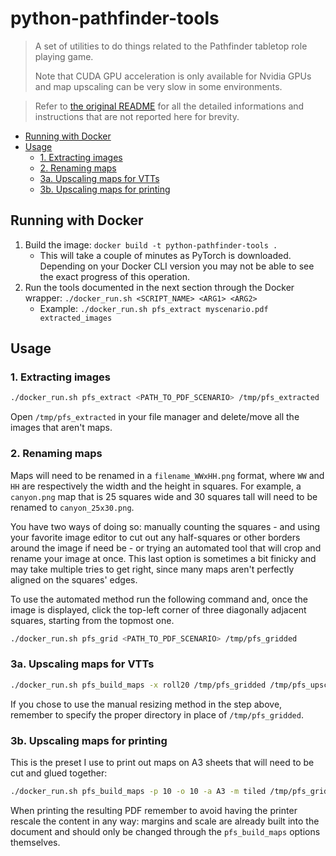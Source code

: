 # python-pathfinder-tools

> A set of utilities to do things related to the Pathfinder tabletop role playing game.
> 
> Note that CUDA GPU acceleration is only available for Nvidia GPUs and map upscaling can be very slow in some environments.

> Refer to [the original README](https://github.com/tomoinn/python-pathfinder-tools/blob/master/README.md) for all the detailed informations and instructions that are not reported here for brevity.

- [Running with Docker](#running-with-docker)
- [Usage](#usage)
  - [1. Extracting images](#1-extracting-images)
  - [2. Renaming maps](#2-renaming-maps)
  - [3a. Upscaling maps for VTTs](#3a-upscaling-maps-for-vtts)
  - [3b. Upscaling maps for printing](#3b-upscaling-maps-for-printing)

## Running with Docker

1. Build the image: `docker build -t python-pathfinder-tools .`
   + This will take a couple of minutes as PyTorch is downloaded. Depending on your Docker CLI version you may not be able to see the exact progress of this operation.
2. Run the tools documented in the next section through the Docker wrapper: `./docker_run.sh <SCRIPT_NAME> <ARG1> <ARG2>`
   + Example: `./docker_run.sh pfs_extract myscenario.pdf extracted_images`

## Usage

### 1. Extracting images

```bash
./docker_run.sh pfs_extract <PATH_TO_PDF_SCENARIO> /tmp/pfs_extracted
```

Open `/tmp/pfs_extracted` in your file manager and delete/move all the images that aren't maps.

### 2. Renaming maps

Maps will need to be renamed in a `filename_WWxHH.png` format, where `WW` and `HH` are respectively the width and the height in squares. For example, a `canyon.png` map that is 25 squares wide and 30 squares tall will need to be renamed to `canyon_25x30.png`.

You have two ways of doing so: manually counting the squares - and using your favorite image editor to cut out any half-squares or other borders around the image if need be - or trying an automated tool that will crop and rename your image at once. This last option is sometimes a bit finicky and may take multiple tries to get right, since many maps aren't perfectly aligned on the squares' edges.

To use the automated method run the following command and, once the image is displayed, click the top-left corner of three diagonally adjacent squares, starting from the topmost one.

```bash
./docker_run.sh pfs_grid <PATH_TO_PDF_SCENARIO> /tmp/pfs_gridded
```

### 3a. Upscaling maps for VTTs

```bash
./docker_run.sh pfs_build_maps -x roll20 /tmp/pfs_gridded /tmp/pfs_upscaled
```

If you chose to use the manual resizing method in the step above, remember to specify the proper directory in place of `/tmp/pfs_gridded`.

### 3b. Upscaling maps for printing

This is the preset I use to print out maps on A3 sheets that will need to be cut and glued together:

```bash
./docker_run.sh pfs_build_maps -p 10 -o 10 -a A3 -m tiled /tmp/pfs_gridded /tmp/pfs_postered
```

When printing the resulting PDF remember to avoid having the printer rescale the content in any way: margins and scale are already built into the document and should only be changed through the `pfs_build_maps` options themselves.
